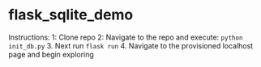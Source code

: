 # flask_sqlite_demo

Instructions:
1: Clone repo
2: Navigate to the repo and execute: ```python init_db.py```
3. Next run ``` flask run ```
4. Navigate to the provisioned localhost page and begin exploring

